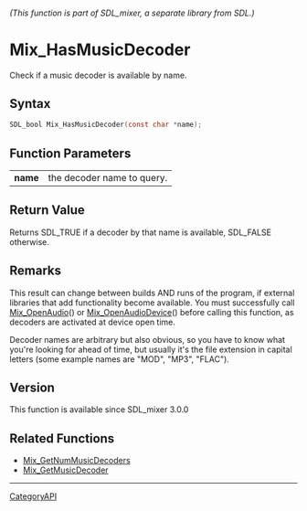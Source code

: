###### (This function is part of SDL_mixer, a separate library from SDL.)
# Mix_HasMusicDecoder

Check if a music decoder is available by name.

## Syntax

```c
SDL_bool Mix_HasMusicDecoder(const char *name);

```

## Function Parameters

|              |                            |
| ------------ | -------------------------- |
| **name**     | the decoder name to query. |

## Return Value

Returns SDL_TRUE if a decoder by that name is available, SDL_FALSE
otherwise.

## Remarks

This result can change between builds AND runs of the program, if external
libraries that add functionality become available. You must successfully
call [Mix_OpenAudio](Mix_OpenAudio)() or
[Mix_OpenAudioDevice](Mix_OpenAudioDevice)() before calling this function,
as decoders are activated at device open time.

Decoder names are arbitrary but also obvious, so you have to know what
you're looking for ahead of time, but usually it's the file extension in
capital letters (some example names are "MOD", "MP3", "FLAC").

## Version

This function is available since SDL_mixer 3.0.0

## Related Functions

* [Mix_GetNumMusicDecoders](Mix_GetNumMusicDecoders)
* [Mix_GetMusicDecoder](Mix_GetMusicDecoder)

----
[CategoryAPI](CategoryAPI)

